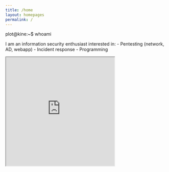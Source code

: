 ```yaml
---
title: /home
layout: homepages
permalink: /
---
```


<!-- <h1>Welcome to my blog!!!</h1> -->

<p>plot@kine:~$ whoami<mark> </mark></p>

<p>I am an information security enthusiast interested in:
- Pentesting (network, AD, webapp)
- Incident response
- Programming</p>

<p><iframe src="https://editor.p5js.org/Plotkine/present/kmFef9ExW" width="340px" height="340px" frameBorder="1" title="gameOfLife"></iframe></p>

